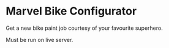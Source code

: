 # Marvel Bike Configurator
Get a new bike paint job courtesy of your favourite superhero.

Must be run on live server.
